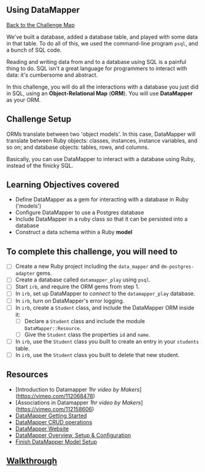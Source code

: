 ## Using DataMapper

[Back to the Challenge Map](00_challenge_map.md)

We've built a database, added a database table, and played with some data in that table. To do all of this, we used the command-line program `psql`, and a bunch of SQL code.

Reading and writing data from and to a database using SQL is a painful thing to do. SQL isn't a great language for programmers to interact with data: it's cumbersome and abstract.

In this challenge, you will do all the interactions with a database you just did in SQL, using an **Object-Relational Map** (**ORM**). You will use **DataMapper** as your ORM.

## Challenge Setup

ORMs translate between two 'object models'. In this case, DataMapper will translate between Ruby objects: classes, instances, instance variables, and so on; and database objects: tables, rows, and columns.

Basically, you can use DataMapper to interact with a database using Ruby, instead of the finicky SQL.

## Learning Objectives covered

* Define DataMapper as a gem for interacting with a database in Ruby ('models')
* Configure DataMapper to use a Postgres database
* Include DataMapper in a ruby class so that it can be persisted into a database
* Construct a data schema within a Ruby **model**

## To complete this challenge, you will need to

- [ ] Create a new Ruby project including the `data_mapper` and `dm-postgres-adapter` gems.
- [ ] Create a database called `datamapper_play` using `psql`.
- [ ] Start `irb`, and require the ORM gems from step 1.
- [ ] In `irb`, set up DataMapper to *connect* to the `datamapper_play` database.
- [ ] In `irb`, turn on DataMapper's error logging.
- [ ] In `irb`, create a `Student` class, and include the DataMapper ORM inside it:
  - [ ] Declare a `Student` class and include the module `DataMapper::Resource`.
  - [ ] Give the `Student` class the properties `id` and `name`.
- [ ] In `irb`, use the `Student` class you built to create an entry in your `students` table.
- [ ] In `irb`, use the `Student` class you built to delete that new student.

## Resources

* [Introduction to Datamapper _1hr video by Makers_] (https://vimeo.com/112068478)
* [Associations in Datamapper _1hr video by Makers_] (https://vimeo.com/112158606) 
* [DataMapper Getting Started](http://datamapper.org/getting-started.html)
* [DataMapper CRUD operations](http://datamapper.org/docs/create_and_destroy.html)
* [DataMapper Website](http://datamapper.org/)
* [DataMapper Overview, Setup & Configuration](http://www.rubydoc.info/github/datamapper/dm-core/DataMapper)
* [Finish DataMapper Model Setup ](http://www.rubydoc.info/github/datamapper/dm-core/DataMapper/Model#finalize-instance_method)

## [Walkthrough](walkthroughs/06.md)
